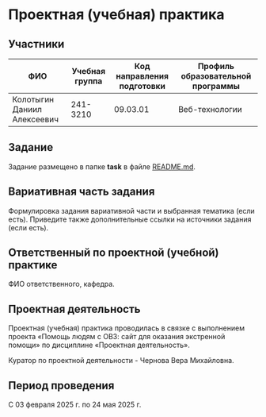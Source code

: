 # Проектная (учебная) практика

## Участники

| ФИО                         | Учебная группа | Код направления подготовки | Профиль образовательной программы |
| --------------------------- | -------------- | -------------------------- | --------------------------------- |
| Колотыгин Даниил Алексеевич | 241-3210       | 09.03.01                   | Веб-технологии                    |

## Задание

Задание размещено в папке **task** в файле [README.md](task/README.md).

## Вариативная часть задания

Формулировка задания вариативной части и выбранная тематика (если есть). Приведите также дополнительные ссылки на источники задания (если есть).

## Ответственный по проектной (учебной) практике

ФИО ответственного, кафедра.

## Проектная деятельность

Проектная (учебная) практика проводилась в связке с выполнением проекта «Помощь людям с ОВЗ: сайт для оказания экстренной помощи» по дисциплине «Проектная деятельность».

Куратор по проектной деятельности - Чернова Вера Михайловна.

## Период проведения

С 03 февраля 2025 г. по 24 мая 2025 г.
